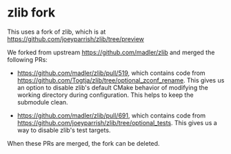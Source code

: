# zlib fork

This uses a fork of zlib, which is at
https://github.com/joeyparrish/zlib/tree/preview

We forked from upstream https://github.com/madler/zlib and merged the following
PRs:

 - https://github.com/madler/zlib/pull/519, which contains code from
   https://github.com/Togtja/zlib/tree/optional_zconf_rename.  This gives us an
   option to disable zlib's default CMake behavior of modifying the working
   directory during configuration.  This helps to keep the submodule clean.

 - https://github.com/madler/zlib/pull/691, which contains code from
   https://github.com/joeyparrish/zlib/tree/optional_tests.  This gives us a
   way to disable zlib's test targets.

When these PRs are merged, the fork can be deleted.

